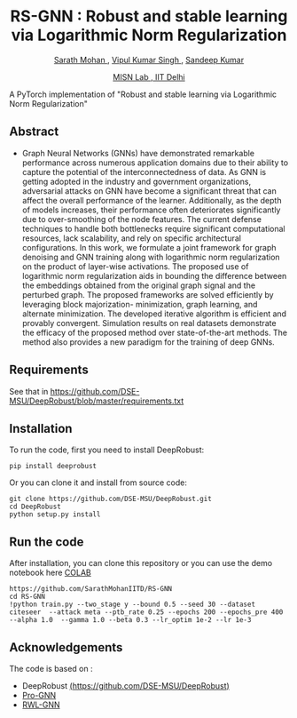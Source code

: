 <h1 align="center"> RS-GNN : Robust and stable learning via Logarithmic Norm Regularization</h1>
<p align="center"> <a href="https://github.com/SarathMohanIITD" target="_blank id="website">Sarath Mohan </a>, <a href="https://scholar.google.com/citations?user=MRJqKywAAAAJ&hl=en&oi=ao" target="_blank id="website">Vipul Kumar Singh </a>, <a href="https://sites.google.com/view/sandeepkr/home" target="_blank id="website">Sandeep Kumar</a></p>
<p align="center">  <a href="https://misn.iitd.ac.in/" target="_blank id="website">MISN Lab , IIT Delhi </a>



A PyTorch implementation of "Robust and stable learning via Logarithmic Norm Regularization" 

## Abstract 
- Graph Neural Networks (GNNs) have demonstrated remarkable performance across
numerous application domains due to their ability to capture the potential of
the interconnectedness of data. As GNN is getting adopted in the industry and
government organizations, adversarial attacks on GNN have become a significant
threat that can affect the overall performance of the learner. Additionally, as
the depth of models increases, their performance often deteriorates significantly
due to over-smoothing of the node features. The current defense techniques to
handle both bottlenecks require significant computational resources, lack scalability,
and rely on specific architectural configurations. In this work, we formulate a
joint framework for graph denoising and GNN training along with logarithmic
norm regularization on the product of layer-wise activations. The proposed use
of logarithmic norm regularization aids in bounding the difference between the
embeddings obtained from the original graph signal and the perturbed graph. The
proposed frameworks are solved efficiently by leveraging block majorization-
minimization, graph learning, and alternate minimization. The developed iterative
algorithm is efficient and provably convergent. Simulation results on real datasets
demonstrate the efficacy of the proposed method over state-of-the-art methods. The
method also provides a new paradigm for the training of deep GNNs.

## Requirements
See that in https://github.com/DSE-MSU/DeepRobust/blob/master/requirements.txt

## Installation
To run the code, first you need to install DeepRobust:
```
pip install deeprobust
```
Or you can clone it and install from source code:
```
git clone https://github.com/DSE-MSU/DeepRobust.git
cd DeepRobust
python setup.py install
```

## Run the code
After installation, you can clone this repository or you can use the demo notebook here [COLAB](https://github.com/SarathMohanIITD/RS-GNN/blob/main/RS_GNN.ipynb)
```
https://github.com/SarathMohanIITD/RS-GNN
cd RS-GNN
!python train.py --two_stage y --bound 0.5 --seed 30 --dataset citeseer  --attack meta --ptb_rate 0.25 --epochs 200 --epochs_pre 400 --alpha 1.0  --gamma 1.0 --beta 0.3 --lr_optim 1e-2 --lr 1e-3
```
<!-- [colab]: <https://colab.research.google.com/assets/colab-badge.svg>
[RS-GNN]: <https://github.com/SarathMohanIITD/RS-GNN/blob/main/RS_GNN.ipynb> -->

## Acknowledgements
The code is based on :
- DeepRobust [(https://github.com/DSE-MSU/DeepRobust)](https://github.com/DSE-MSU/DeepRobust)
- [Pro-GNN](https://github.com/ChandlerBang/Pro-GNN)
- [RWL-GNN](https://github.com/Bharat-Runwal/RWL-GNN)


